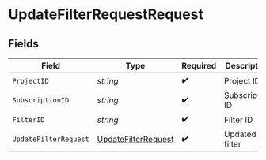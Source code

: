 # UpdateFilterRequestRequest


## Fields

| Field                                           | Type                                            | Required                                        | Description                                     |
| ----------------------------------------------- | ----------------------------------------------- | ----------------------------------------------- | ----------------------------------------------- |
| `ProjectID`                                     | *string*                                        | :heavy_check_mark:                              | Project ID                                      |
| `SubscriptionID`                                | *string*                                        | :heavy_check_mark:                              | Subscription ID                                 |
| `FilterID`                                      | *string*                                        | :heavy_check_mark:                              | Filter ID                                       |
| `UpdateFilterRequest`                           | [UpdateFilterRequest](./updatefilterrequest.md) | :heavy_check_mark:                              | Updated filter                                  |